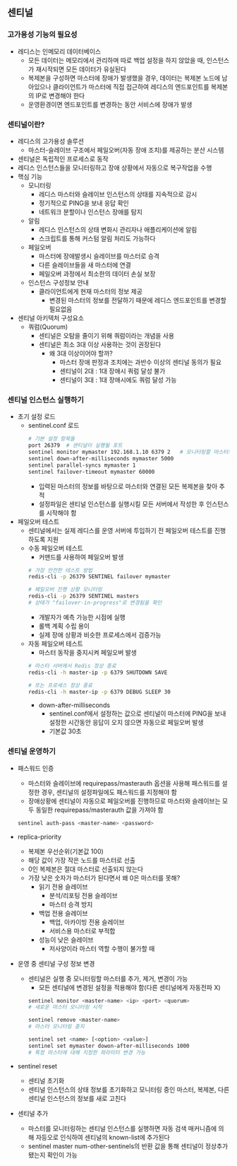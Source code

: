 ## 센티널

### 고가용성 기능의 필요성
+ 레디스는 인메모리 데이터베이스
    - 모든 데이터는 메모리에서 관리하며 따로 백업 설정을 하지 않았을 때, 인스턴스가 재시작되면 모든 데이터가 유실된다
    - 복제본을 구성하면 마스터에 장애가 발생했을 경우, 데이터는 복제본 노드에 남아있으나 클라이언트가 마스터에 직접 접근하여 레디스의 엔드포인트를 복제본의 IP로 변경해야 한다
    - 운영환경이면 엔드포인트를 변경하는 동안 서비스에 장애가 발생

### 센티널이란?
+ 레디스의 고가용성 솔루션
    - 마스터-슬레이브 구조에서 페일오버(자동 장애 조치)를 제공하는 분산 시스템
+ 센티널은 독립적인 프로세스로 동작
+ 레디스 인스턴스들을 모니터링하고 장애 상황에서 자동으로 복구작업을 수행
+ 핵심 기능
    - 모니터링
        + 레디스 마스터와 슬레이브 인스턴스의 상태를 지속적으로 감시
        + 정기적으로 PING을 보내 응답 확인
        + 네트워크 분할이나 인스턴스 장애를 탐지
    - 알림
        + 레디스 인스턴스의 상태 변화시 관리자나 애플리케이션에 알림
        + 스크립트를 통해 커스텀 알림 처리도 가능하다
    - 페일오버
        + 마스터에 장애발생시 슬레이브를 마스터로 승격
        + 다른 슬레이브들을 새 마스터에 연결
        + 페일오버 과정에서 최소한의 데이터 손실 보장
    - 인스턴스 구성정보 안내
        + 클라이언트에게 현재 마스터의 정보 제공
            - 변경된 마스터의 정보를 전달하기 때문에 레디스 엔드포인트를 변경할 필요없음
+ 센티널 아키텍처 구성요소
    - 쿼럼(Quorum)
        + 센티널은 오탐을 줄이기 위해 쿼럼이라는 개념을 사용
        + 센티널은 최소 3대 이상 사용하는 것이 권장된다
            - 왜 3대 이상이어야 할까?
                + 마스터 장애 판정과 조치에는 과반수 이상의 센티널 동의가 필요
                + 센티널이 2대 : 1대 장애시 쿼럼 달성 불가
                + 센티널이 3대 : 1대 장애시에도 쿼럼 달성 가능

### 센티널 인스턴스 실행하기
+ 초기 설정 로드
    - sentinel.conf 로드
        ```bash
        # 기본 설정 항목들
        port 26379  # 센티널이 실행될 포트
        sentinel monitor mymaster 192.168.1.10 6379 2   # 모니터링할 마스터의 이름 기입
        sentinel down-after-milliseconds mymaster 5000
        sentinel parallel-syncs mymaster 1
        sentinel failover-timeout mymaster 60000
        ```
        + 입력된 마스터의 정보를 바탕으로 마스터와 연결된 모든 복제본을 찾아 추적
        + 설정파일은 센티널 인스턴스를 실행시킬 모든 서버에서 작성한 후 인스턴스를 시작해야 함
+ 페일오버 테스트
    - 센티널에서는 실제 레디스를 운영 서버에 투입하기 전 페일오버 테스트를 진행하도록 지원
    - 수동 페일오버 테스트
        + 커맨드를 사용하여 페일오버 발생
        ```bash
        # 가장 안전한 테스트 방법
        redis-cli -p 26379 SENTINEL failover mymaster

        # 페일오버 진행 상황 모니터링
        redis-cli -p 26379 SENTINEL masters
        # 상태가 "failover-in-progress"로 변경됨을 확인
        ```
        + 개발자가 예측 가능한 시점에 실행
        + 롤백 계획 수립 용이
        + 실제 장애 상황과 비슷한 프로세스에서 검증가능
    - 자동 페일오버 테스트
        + 마스터 동작을 중지시켜 페일오버 발생
        ```bash
        # 마스터 서버에서 Redis 정상 종료
        redis-cli -h master-ip -p 6379 SHUTDOWN SAVE

        # 또는 프로세스 정상 종료
        redis-cli -h master-ip -p 6379 DEBUG SLEEP 30
        ```
        + down-after-milliseconds
            - sentinel.conf에서 설정하는 값으로 센티널이 마스터에 PING을 보내 설정한 시간동안 응답이 오지 않으면 자동으로 페일오버 발생
            - 기본값 30초

### 센티널 운영하기
+ 패스워드 인증
    - 마스터와 슬레이브에 requirepass/masterauth 옵션을 사용해 패스워드를 설정한 경우, 센티널의 설정파일에도 패스워드를 지정해야 함
    - 장애상황에 센티널이 자동으로 페일오버를 진행하므로 마스터와 슬레이브는 모두 동일한 requirepass/masterauth 값을 가져야 함
    ```bash
    sentinel auth-pass <master-name> <password>
    ```

+ replica-priority
    - 복제본 우선순위(기본값 100)
    - 해당 값이 가장 작은 노드를 마스터로 선출
    - 0인 복제본은 절대 마스터로 선출되지 않는다
    - 가장 낮은 숫자가 마스터가 된다면서 왜 0은 마스터를 못해?
        + 읽기 전용 슬레이브
            - 분석/리포팅 전용 슬레이브 
            - 마스터 승격 방지
        + 백업 전용 슬레이브
            - 백업, 아카이빙 전용 슬레이브
            - 서비스용 마스터로 부적합
        + 성능이 낮은 슬레이브
            - 저사양이라 마스터 역할 수행이 불가할 때

+ 운영 중 센티널 구성 정보 변경
    - 센티널은 실행 중 모니터링할 마스터를 추가, 제거, 변경이 가능
        + 모든 센티널에 변경된 설정을 적용해야 함(다른 센티널에게 자동전파 X)
        ```bash
        sentinel monitor <master-name> <ip> <port> <quorum>
        # 새로운 마스터 모니터링 시작

        sentinel remove <master-name>
        # 마스터 모니터링 중지

        sentinel set <name> [<option> <value>]
        sentinel set mymaster dowon-after-milliseconds 1000
        # 특정 마스터에 대해 지정한 파라미터 변경 가능
        ```

+ sentinel reset <master-name>
    - 센티널 초기화
    - 센티널 인스턴스의 상태 정보를 초기화하고 모니터링 중인 마스터, 복제본, 다른 센티널 인스턴스의 정보를 새로 고친다

+ 센티널 추가
    - 마스터를 모니터링하는 센티널 인스턴스를 실행하면 자동 검색 매커니즘에 의해 자등오로 인식하여 센티널의 known-list에 추가된다
    - sentinel master <master-name> num-other-sentinels의 반환 값을 통해 센티널이 정상추가됐는지 확인이 가능